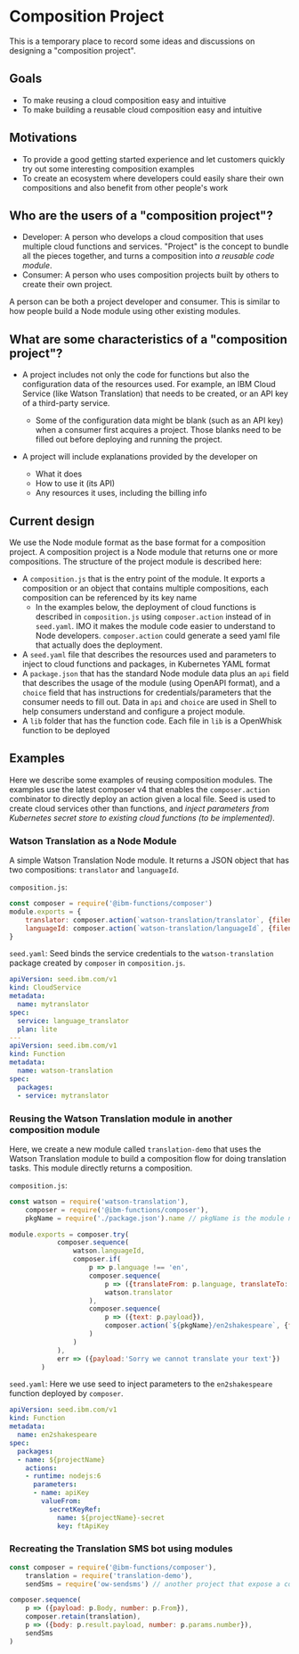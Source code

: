 # Composition Project 

This is a temporary place to record some ideas and discussions on designing a "composition project". 

## Goals
* To make reusing a cloud composition easy and intuitive
* To make building a reusable cloud composition easy and intuitive 

## Motivations
* To provide a good getting started experience and let customers quickly try out some interesting composition examples 
* To create an ecosystem where developers could easily share their own compositions and also benefit from other people's work 

## Who are the users of a "composition project"? 
* Developer: A person who develops a cloud composition that uses multiple cloud functions and services. "Project" is the concept to bundle all the pieces together, and turns a composition into _a reusable code module_. 
* Consumer: A person who uses composition projects built by others to create their own project. 

A person can be both a project developer and consumer. This is similar to how people build a Node module using other existing modules. 

## What are some characteristics of a "composition project"? 
* A project includes not only the code for functions but also the configuration data of the resources used. For example, an IBM Cloud Service (like Watson Translation) that needs to be created, or an API key of a third-party service. 
    - Some of the configuration data might be blank (such as an API key) when a consumer first acquires a project. Those blanks need to be filled out before deploying and running the project.  

* A project will include explanations provided by the developer on 
    - What it does 
    - How to use it (its API)
    - Any resources it uses, including the billing info 

## Current design 
We use the Node module format as the base format for a composition project. A composition project is a Node module that returns one or more compositions. 
The structure of the project module is described here: 
* A `composition.js` that is the entry point of the module. It exports a composition or an object that contains multiple compositions, each composition can be referenced by its key name
    - In the examples below, the deployment of cloud functions is described in `composition.js` using `composer.action` instead of in `seed.yaml`. IMO it makes the module code easier to understand to Node developers. `composer.action` could generate a seed yaml file that actually does the deployment. 
* A `seed.yaml` file that describes the resources used and parameters to inject to cloud functions and packages, in Kubernetes YAML format
* A `package.json` that has the standard Node module data plus an `api` field that describes the usage of the module (using OpenAPI format), and a `choice` field that has instructions for credentials/parameters that the consumer needs to fill out. Data in `api` and `choice` are used in Shell to help consumers understand and configure a project module. 
* A `lib` folder that has the function code. Each file in `lib` is a OpenWhisk function to be deployed

## Examples 
Here we describe some examples of reusing composition modules. The examples use the latest composer v4 that enables the `composer.action` combinator to directly deploy an action given a local file. Seed is used to create cloud services other than functions, and _inject parameters from Kubernetes secret store to existing cloud functions (to be implemented)_. 

### Watson Translation as a Node Module
A simple Watson Translation Node module. It returns a JSON object that has two compositions: `translator` and `languageId`.  

`composition.js`: 
```javascript
const composer = require('@ibm-functions/composer')
module.exports = {
    translator: composer.action(`watson-translation/translator`, {filename: './lib/translator.js'}),
    languageId: composer.action(`watson-translation/languageId`, {filename: './lib/languageId.js'})
}
```
 
`seed.yaml`: Seed binds the service credentials to the `watson-translation` package created by `composer` in `composition.js`. 
```yaml
apiVersion: seed.ibm.com/v1
kind: CloudService
metadata:
  name: mytranslator
spec:
  service: language_translator
  plan: lite
---
apiVersion: seed.ibm.com/v1
kind: Function
metadata:
  name: watson-translation
spec:
  packages:
  - service: mytranslator
```


### Reusing the Watson Translation module in another composition module

Here, we create a new module called `translation-demo` that uses the Watson Translation module to build a composition flow for doing translation tasks. This module directly returns a composition. 

`composition.js`: 
```javascript
const watson = require('watson-translation'),
    composer = require('@ibm-functions/composer'),
    pkgName = require('./package.json').name // pkgName is the module name

module.exports = composer.try(
            composer.sequence(
                watson.languageId,
                composer.if(
                    p => p.language !== 'en',
                    composer.sequence(
                        p => ({translateFrom: p.language, translateTo: 'en', payload: p.payload}),
                        watson.translator
                    ),
                    composer.sequence(
                        p => ({text: p.payload}),
                        composer.action(`${pkgName}/en2shakespeare`, {fileName:'./lib/en2shakespeare.js'})
                    )           
                )
            ),
            err => ({payload:'Sorry we cannot translate your text'})
        )
```
  

`seed.yaml`: Here we use seed to inject parameters to the `en2shakespeare` function deployed by `composer`. 

```yaml
apiVersion: seed.ibm.com/v1
kind: Function
metadata:
  name: en2shakespeare
spec:
  packages:
  - name: ${projectName}
    actions:
    - runtime: nodejs:6
      parameters:
      - name: apiKey
        valueFrom:
          secretKeyRef:
            name: ${projectName}-secret
            key: ftApiKey  
```

### Recreating the Translation SMS bot using modules 

```javascript
const composer = require('@ibm-functions/composer'),    
    translation = require('translation-demo'),
    sendSms = require('ow-sendsms') // another project that expose a composition for sending SMS via Twilio 

composer.sequence(
    p => ({payload: p.Body, number: p.From}),
    composer.retain(translation), 
    p => ({body: p.result.payload, number: p.params.number}),
    sendSms
)
```

